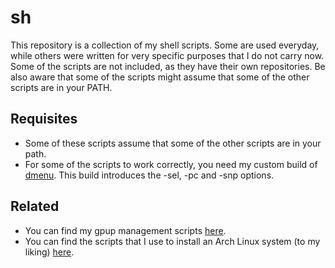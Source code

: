# sh
This repository is a collection of my shell scripts. Some are used everyday, while others were written for very specific purposes that I do not carry now. Some of the scripts are not included, as they have their own repositories. Be also aware that some of the scripts might assume that some of the other scripts are in your PATH.

## Requisites
- Some of these scripts assume that some of the other scripts are in your path.
- For some of the scripts to work correctly, you need my custom build of [dmenu](https://github.com/XPhyro/dmenu-xphyro). This build introduces the -sel, -pc and -snp options.

## Related
- You can find my gpup management scripts [here](https://github.com/XPhyro/gpupmanager).
- You can find the scripts that I use to install an Arch Linux system (to my liking) [here](https://github.com/XPhyro/archinstall).
